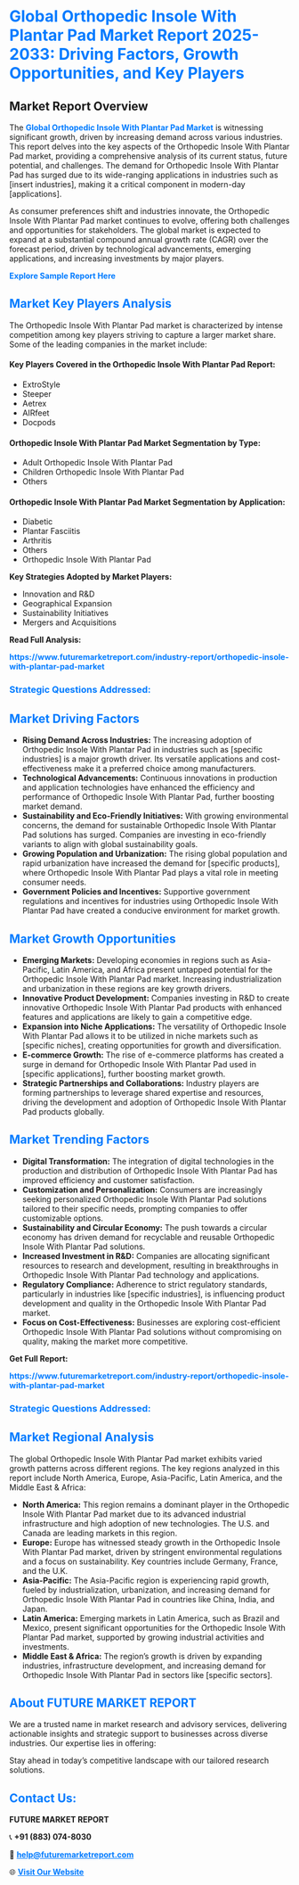 <h1 style="color: #007BFF;">Global Orthopedic Insole With Plantar Pad Market Report 2025-2033: Driving Factors, Growth Opportunities, and Key Players</h1>

<section id="overview">
<h2>Market Report Overview</h2>
<p>The <a href="https://www.futuremarketreport.com/industry-report/orthopedic-insole-with-plantar-pad-market" style="color: #007BFF; text-decoration: none;"><strong>Global Orthopedic Insole With Plantar Pad Market</strong></a> is witnessing significant growth, driven by increasing demand across various industries. This report delves into the key aspects of the Orthopedic Insole With Plantar Pad market, providing a comprehensive analysis of its current status, future potential, and challenges. The demand for Orthopedic Insole With Plantar Pad has surged due to its wide-ranging applications in industries such as [insert industries], making it a critical component in modern-day [applications].</p>
<p>As consumer preferences shift and industries innovate, the Orthopedic Insole With Plantar Pad market continues to evolve, offering both challenges and opportunities for stakeholders. The global market is expected to expand at a substantial compound annual growth rate (CAGR) over the forecast period, driven by technological advancements, emerging applications, and increasing investments by major players.</p>
</section>

<section id="overview">
<p><a href="https://www.futuremarketreport.com/request-sample/reportId=124143" style="color: #007BFF; text-decoration: none;"><strong>Explore Sample Report Here</strong></a></p>
</section>

<section id="key-players">
<h2 style="color: #007BFF;">Market Key Players Analysis</h2>
<p>The Orthopedic Insole With Plantar Pad market is characterized by intense competition among key players striving to capture a larger market share. Some of the leading companies in the market include:</p>
<h4>Key Players Covered in the Orthopedic Insole With Plantar Pad Report:</h4>
<ul><li>ExtroStyle</li><li>Steeper</li><li>Aetrex</li><li>AIRfeet</li><li>Docpods</li></ul>
<h4>Orthopedic Insole With Plantar Pad Market Segmentation by Type:</h4>
<ul><li>Adult Orthopedic Insole With Plantar Pad</li><li>Children Orthopedic Insole With Plantar Pad</li><li>Others</li></ul>

<h4>Orthopedic Insole With Plantar Pad Market Segmentation by Application:</h4>
<ul><li>Diabetic</li><li>Plantar Fasciitis</li><li>Arthritis</li><li>Others</li><li>Orthopedic Insole With Plantar Pad</li></ul>
<p><strong>Key Strategies Adopted by Market Players:</strong></p>
<ul>
<li>Innovation and R&D</li>
<li>Geographical Expansion</li>
<li>Sustainability Initiatives</li>
<li>Mergers and Acquisitions</li>
</ul>
</section>

<section>
<p><strong>Read Full Analysis: </strong></p><a href="https://www.futuremarketreport.com/industry-report/orthopedic-insole-with-plantar-pad-market" style="color: #007BFF; text-decoration: none;"><strong>https://www.futuremarketreport.com/industry-report/orthopedic-insole-with-plantar-pad-market</strong></a>
<h3 style="color: #007BFF;">Strategic Questions Addressed:</h3>
</section>

<section id="driving-factors">
<h2 style="color: #007BFF;">Market Driving Factors</h2>
<ul>
<li><strong>Rising Demand Across Industries:</strong> The increasing adoption of Orthopedic Insole With Plantar Pad in industries such as [specific industries] is a major growth driver. Its versatile applications and cost-effectiveness make it a preferred choice among manufacturers.</li>
<li><strong>Technological Advancements:</strong> Continuous innovations in production and application technologies have enhanced the efficiency and performance of Orthopedic Insole With Plantar Pad, further boosting market demand.</li>
<li><strong>Sustainability and Eco-Friendly Initiatives:</strong> With growing environmental concerns, the demand for sustainable Orthopedic Insole With Plantar Pad solutions has surged. Companies are investing in eco-friendly variants to align with global sustainability goals.</li>
<li><strong>Growing Population and Urbanization:</strong> The rising global population and rapid urbanization have increased the demand for [specific products], where Orthopedic Insole With Plantar Pad plays a vital role in meeting consumer needs.</li>
<li><strong>Government Policies and Incentives:</strong> Supportive government regulations and incentives for industries using Orthopedic Insole With Plantar Pad have created a conducive environment for market growth.</li>
</ul>
</section>

<section id="growth-opportunities">
<h2 style="color: #007BFF;">Market Growth Opportunities</h2>
<ul>
<li><strong>Emerging Markets:</strong> Developing economies in regions such as Asia-Pacific, Latin America, and Africa present untapped potential for the Orthopedic Insole With Plantar Pad market. Increasing industrialization and urbanization in these regions are key growth drivers.</li>
<li><strong>Innovative Product Development:</strong> Companies investing in R&D to create innovative Orthopedic Insole With Plantar Pad products with enhanced features and applications are likely to gain a competitive edge.</li>
<li><strong>Expansion into Niche Applications:</strong> The versatility of Orthopedic Insole With Plantar Pad allows it to be utilized in niche markets such as [specific niches], creating opportunities for growth and diversification.</li>
<li><strong>E-commerce Growth:</strong> The rise of e-commerce platforms has created a surge in demand for Orthopedic Insole With Plantar Pad used in [specific applications], further boosting market growth.</li>
<li><strong>Strategic Partnerships and Collaborations:</strong> Industry players are forming partnerships to leverage shared expertise and resources, driving the development and adoption of Orthopedic Insole With Plantar Pad products globally.</li>
</ul>
</section>

<section id="trending-factors">
<h2 style="color: #007BFF;">Market Trending Factors</h2>
<ul>
<li><strong>Digital Transformation:</strong> The integration of digital technologies in the production and distribution of Orthopedic Insole With Plantar Pad has improved efficiency and customer satisfaction.</li>
<li><strong>Customization and Personalization:</strong> Consumers are increasingly seeking personalized Orthopedic Insole With Plantar Pad solutions tailored to their specific needs, prompting companies to offer customizable options.</li>
<li><strong>Sustainability and Circular Economy:</strong> The push towards a circular economy has driven demand for recyclable and reusable Orthopedic Insole With Plantar Pad solutions.</li>
<li><strong>Increased Investment in R&D:</strong> Companies are allocating significant resources to research and development, resulting in breakthroughs in Orthopedic Insole With Plantar Pad technology and applications.</li>
<li><strong>Regulatory Compliance:</strong> Adherence to strict regulatory standards, particularly in industries like [specific industries], is influencing product development and quality in the Orthopedic Insole With Plantar Pad market.</li>
<li><strong>Focus on Cost-Effectiveness:</strong> Businesses are exploring cost-efficient Orthopedic Insole With Plantar Pad solutions without compromising on quality, making the market more competitive.</li>
</ul>
</section>

<section>
<p><strong>Get Full Report: </strong></p><a href="https://www.futuremarketreport.com/industry-report/orthopedic-insole-with-plantar-pad-market" style="color: #007BFF; text-decoration: none;"><strong>https://www.futuremarketreport.com/industry-report/orthopedic-insole-with-plantar-pad-market</strong></a>
<h3 style="color: #007BFF;">Strategic Questions Addressed:</h3>
</section>


<section id="regional-analysis">
<h2 style="color: #007BFF;">Market Regional Analysis</h2>
<p>The global Orthopedic Insole With Plantar Pad market exhibits varied growth patterns across different regions. The key regions analyzed in this report include North America, Europe, Asia-Pacific, Latin America, and the Middle East & Africa:</p>
<ul>
<li><strong>North America:</strong> This region remains a dominant player in the Orthopedic Insole With Plantar Pad market due to its advanced industrial infrastructure and high adoption of new technologies. The U.S. and Canada are leading markets in this region.</li>
<li><strong>Europe:</strong> Europe has witnessed steady growth in the Orthopedic Insole With Plantar Pad market, driven by stringent environmental regulations and a focus on sustainability. Key countries include Germany, France, and the U.K.</li>
<li><strong>Asia-Pacific:</strong> The Asia-Pacific region is experiencing rapid growth, fueled by industrialization, urbanization, and increasing demand for Orthopedic Insole With Plantar Pad in countries like China, India, and Japan.</li>
<li><strong>Latin America:</strong> Emerging markets in Latin America, such as Brazil and Mexico, present significant opportunities for the Orthopedic Insole With Plantar Pad market, supported by growing industrial activities and investments.</li>
<li><strong>Middle East & Africa:</strong> The region’s growth is driven by expanding industries, infrastructure development, and increasing demand for Orthopedic Insole With Plantar Pad in sectors like [specific sectors].</li>
</ul>
</section>

<footer>
<h2 style="color: #007BFF;">About FUTURE MARKET REPORT</h2>
<p>We are a trusted name in market research and advisory services, delivering actionable insights and strategic support to businesses across diverse industries. Our expertise lies in offering:</p>

<p>Stay ahead in today’s competitive landscape with our tailored research solutions.</p>

<h2 style="color: #007BFF;">Contact Us:</h2>
<p><strong>FUTURE MARKET REPORT</strong></p>
<p>📞 <strong>+91 (883) 074-8030</strong></p>
<p>📧 <strong><a href="mailto:help@futuremarketreport.com" style="color: #007BFF;">help@futuremarketreport.com</a></strong></p>
<p>🌐 <strong><a href="https://www.futuremarketreport.com/" style="color: #007BFF;">Visit Our Website</a></strong></p>
</footer>